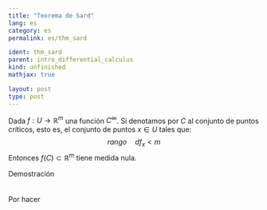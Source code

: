 ```yaml
---
title: "Teorema de Sard"
lang: es
category: es
permalink: es/thm_sard

ident: thm_sard
parent: intro_differential_calculus
kind: unfinished
mathjax: true

layout: post
type: post
---
```


<div>

Dada $f:U\rightarrow \mathbb{R}^m$ una función $C^\infty$. Si denotamos por $C$ al conjunto de puntos críticos, esto es, el conjunto de puntos $x\in U$ tales que:
$$rango \quad df_x<m$$
Entonces $f(C)\subset \mathbb{R}^m$ tiene medida nula.

<div class="bcblue boxdissap">
	Demostración
</div><br><br>

<div class="dissap">
	Por hacer
</div>

</div>
